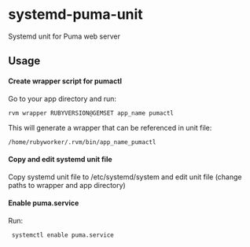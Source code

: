 # systemd-puma-unit
Systemd unit for Puma web server

## Usage

#### Create wrapper script for pumactl

Go to your app directory and run:

```
rvm wrapper RUBYVERSION@GEMSET app_name pumactl
```
This will generate a wrapper that can be referenced in unit file:

```
/home/rubyworker/.rvm/bin/app_name_pumactl
```
#### Copy and edit systemd unit file

Copy systemd unit file to /etc/systemd/system and edit unit file (change paths to wrapper and app directory)

#### Enable puma.service

Run:

```
 systemctl enable puma.service
```